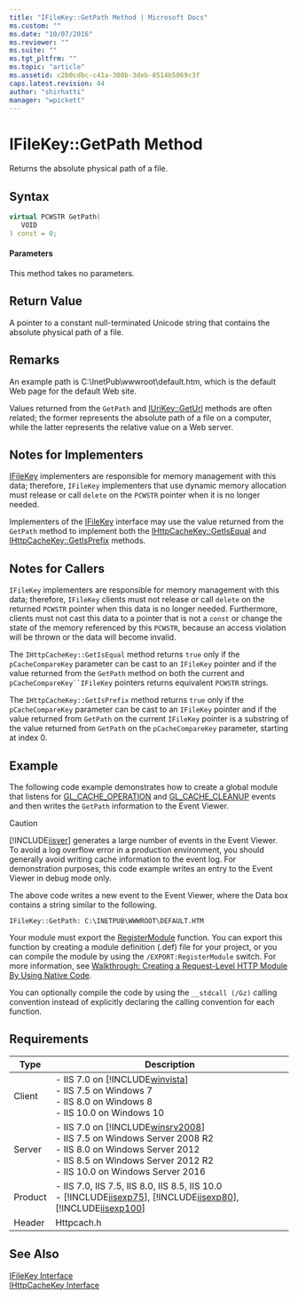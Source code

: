 ```yaml
---
title: "IFileKey::GetPath Method | Microsoft Docs"
ms.custom: ""
ms.date: "10/07/2016"
ms.reviewer: ""
ms.suite: ""
ms.tgt_pltfrm: ""
ms.topic: "article"
ms.assetid: c2b0cdbc-c41a-300b-3deb-8514b5069c3f
caps.latest.revision: 44
author: "shirhatti"
manager: "wpickett"
---
```

# IFileKey::GetPath Method
Returns the absolute physical path of a file.  
  
## Syntax  
  
```cpp  
virtual PCWSTR GetPath(  
   VOID  
) const = 0;  
```  
  
#### Parameters  
 This method takes no parameters.  
  
## Return Value  
 A pointer to a constant null-terminated Unicode string that contains the absolute physical path of a file.  
  
## Remarks  
 An example path is C:\InetPub\wwwroot\default.htm, which is the default Web page for the default Web site.  
  
 Values returned from the `GetPath` and [IUriKey::GetUrl](../../web-development-reference\webdev-native-api-reference/iurikey-geturl-method.md) methods are often related; the former represents the absolute path of a file on a computer, while the latter represents the relative value on a Web server.  
  
## Notes for Implementers  
 [IFileKey](../../web-development-reference\webdev-native-api-reference/ifilekey-interface.md) implementers are responsible for memory management with this data; therefore, `IFileKey` implementers that use dynamic memory allocation must release or call `delete` on the `PCWSTR` pointer when it is no longer needed.  
  
 Implementers of the [IFileKey](../../web-development-reference\webdev-native-api-reference/ifilekey-interface.md) interface may use the value returned from the `GetPath` method to implement both the [IHttpCacheKey::GetIsEqual](../../web-development-reference\webdev-native-api-reference/ihttpcachekey-getisequal-method.md) and [IHttpCacheKey::GetIsPrefix](../../web-development-reference\webdev-native-api-reference/ihttpcachekey-getisprefix-method.md) methods.  
  
## Notes for Callers  
 `IFileKey` implementers are responsible for memory management with this data; therefore, `IFileKey` clients must not release or call `delete` on the returned `PCWSTR` pointer when this data is no longer needed. Furthermore, clients must not cast this data to a pointer that is not a `const` or change the state of the memory referenced by this `PCWSTR`, because an access violation will be thrown or the data will become invalid.  
  
 The `IHttpCacheKey::GetIsEqual` method returns `true` only if the `pCacheCompareKey` parameter can be cast to an `IFileKey` pointer and if the value returned from the `GetPath` method on both the current and `pCacheCompareKey``IFileKey` pointers returns equivalent `PCWSTR` strings.  
  
 The `IHttpCacheKey::GetIsPrefix` method returns `true` only if the `pCacheCompareKey` parameter can be cast to an `IFileKey` pointer and if the value returned from `GetPath` on the current `IFileKey` pointer is a substring of the value returned from `GetPath` on the `pCacheCompareKey` parameter, starting at index 0.  
  
## Example  
 The following code example demonstrates how to create a global module that listens for [GL_CACHE_OPERATION](../../web-development-reference\webdev-native-api-reference/request-processing-constants.md) and [GL_CACHE_CLEANUP](../../web-development-reference\webdev-native-api-reference/request-processing-constants.md) events and then writes the `GetPath` information to the Event Viewer.  
  
> [!CAUTION]
>  [!INCLUDE[iisver](../../wmi-provider/includes/iisver-md.md)] generates a large number of events in the Event Viewer. To avoid a log overflow error in a production environment, you should generally avoid writing cache information to the event log. For demonstration purposes, this code example writes an entry to the Event Viewer in debug mode only.  
  
<!-- TODO: review snippet reference  [!CODE [IFileKey#3](IFileKey#3)]  -->  
  
 The above code writes a new event to the Event Viewer, where the Data box contains a string similar to the following.  
  
```  
IFileKey::GetPath: C:\INETPUB\WWWROOT\DEFAULT.HTM  
```  
  
 Your module must export the [RegisterModule](../../web-development-reference\webdev-native-api-reference/pfn-registermodule-function.md) function. You can export this function by creating a module definition (.def) file for your project, or you can compile the module by using the `/EXPORT:RegisterModule` switch. For more information, see [Walkthrough: Creating a Request-Level HTTP Module By Using Native Code](../../web-development-reference\native-code-development-overview\walkthrough-creating-a-request-level-http-module-by-using-native-code.md).  
  
 You can optionally compile the code by using the `__stdcall (/Gz)` calling convention instead of explicitly declaring the calling convention for each function.  
  
## Requirements  
  
|Type|Description|  
|----------|-----------------|  
|Client|-   IIS 7.0 on [!INCLUDE[winvista](../../wmi-provider/includes/winvista-md.md)]<br />-   IIS 7.5 on Windows 7<br />-   IIS 8.0 on Windows 8<br />-   IIS 10.0 on Windows 10|  
|Server|-   IIS 7.0 on [!INCLUDE[winsrv2008](../../wmi-provider/includes/winsrv2008-md.md)]<br />-   IIS 7.5 on Windows Server 2008 R2<br />-   IIS 8.0 on Windows Server 2012<br />-   IIS 8.5 on Windows Server 2012 R2<br />-   IIS 10.0 on Windows Server 2016|  
|Product|-   IIS 7.0, IIS 7.5, IIS 8.0, IIS 8.5, IIS 10.0<br />-   [!INCLUDE[iisexp75](../../web-development-reference/native-code-api-reference/includes/iisexp75-md.md)], [!INCLUDE[iisexp80](../../web-development-reference/native-code-api-reference/includes/iisexp80-md.md)], [!INCLUDE[iisexp100](../../web-development-reference/native-code-api-reference/includes/iisexp100-md.md)]|  
|Header|Httpcach.h|  
  
## See Also  
 [IFileKey Interface](../../web-development-reference\webdev-native-api-reference/ifilekey-interface.md)   
 [IHttpCacheKey Interface](../../web-development-reference\webdev-native-api-reference/ihttpcachekey-interface.md)